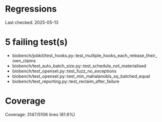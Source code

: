 # Regressions

Last checked: 2025-05-13

# 5 failing test(s)

- biobench/jobkit/test_hooks.py::test_multiple_hooks_each_release_their_own_claims
- biobench/test_auto_batch_size.py::test_schedule_not_materialised
- biobench/test_openset.py::test_fuzz_no_exceptions
- biobench/test_openset.py::test_min_mahalanobis_sq_batched_equal
- biobench/test_reporting.py::test_reclaim_after_failure
# Coverage

Coverage: 3147/5106 lines (61.6%)
